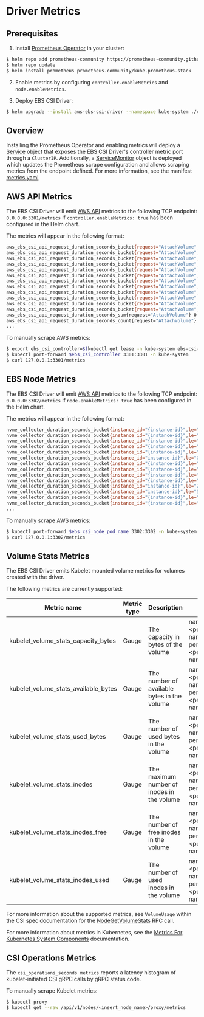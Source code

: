 # Driver Metrics

## Prerequisites

1. Install [Prometheus Operator](https://github.com/prometheus-operator/prometheus-operator) in your cluster:
```sh
$ helm repo add prometheus-community https://prometheus-community.github.io/helm-charts
$ helm repo update
$ helm install prometheus prometheus-community/kube-prometheus-stack
```
2. Enable metrics by configuring `controller.enableMetrics` and `node.enableMetrics`.

3. Deploy EBS CSI Driver:
```sh
$ helm upgrade --install aws-ebs-csi-driver --namespace kube-system ./charts/aws-ebs-csi-driver --values ./charts/aws-ebs-csi-driver/values.yaml
```

## Overview

Installing the Prometheus Operator and enabling metrics will deploy a [Service](https://kubernetes.io/docs/concepts/services-networking/service/) object that exposes the EBS CSI Driver's controller metric port through a `ClusterIP`. Additionally, a [ServiceMonitor](https://github.com/prometheus-operator/prometheus-operator/blob/main/Documentation/user-guides/getting-started.md#:~:text=Alertmanager-,ServiceMonitor,-See%20the%20Alerting) object is deployed which updates the Prometheus scrape configuration and allows scraping metrics from the endpoint defined. For more information, see the manifest [metrics.yaml](/charts/aws-ebs-csi-driver/templates/metrics.yaml)

## AWS API Metrics

The EBS CSI Driver will emit [AWS API](https://docs.aws.amazon.com/AWSEC2/latest/APIReference/OperationList-query.html) metrics to the following TCP endpoint: `0.0.0.0:3301/metrics` if `controller.enableMetrics: true` has been configured in the Helm chart.

The metrics will appear in the following format: 
```sh
aws_ebs_csi_api_request_duration_seconds_bucket{request="AttachVolume",le="0.005"} 0
aws_ebs_csi_api_request_duration_seconds_bucket{request="AttachVolume",le="0.01"} 0
aws_ebs_csi_api_request_duration_seconds_bucket{request="AttachVolume",le="0.025"} 0
aws_ebs_csi_api_request_duration_seconds_bucket{request="AttachVolume",le="0.05"} 0
aws_ebs_csi_api_request_duration_seconds_bucket{request="AttachVolume",le="0.1"} 0
aws_ebs_csi_api_request_duration_seconds_bucket{request="AttachVolume",le="0.25"} 0
aws_ebs_csi_api_request_duration_seconds_bucket{request="AttachVolume",le="0.5"} 0
aws_ebs_csi_api_request_duration_seconds_bucket{request="AttachVolume",le="1"} 1
aws_ebs_csi_api_request_duration_seconds_bucket{request="AttachVolume",le="2.5"} 1
aws_ebs_csi_api_request_duration_seconds_bucket{request="AttachVolume",le="5"} 1
aws_ebs_csi_api_request_duration_seconds_bucket{request="AttachVolume",le="10"} 1
aws_ebs_csi_api_request_duration_seconds_bucket{request="AttachVolume",le="+Inf"} 1
aws_ebs_csi_api_request_duration_seconds_sum{request="AttachVolume"} 0.547694574
aws_ebs_csi_api_request_duration_seconds_count{request="AttachVolume"} 1
...
```

To manually scrape AWS metrics: 
```sh
$ export ebs_csi_controller=$(kubectl get lease -n kube-system ebs-csi-aws-com -o=jsonpath="{.spec.holderIdentity}")
$ kubectl port-forward $ebs_csi_controller 3301:3301 -n kube-system
$ curl 127.0.0.1:3301/metrics
```

## EBS Node Metrics

The EBS CSI Driver will emit [AWS API](https://docs.aws.amazon.com/AWSEC2/latest/APIReference/OperationList-query.html) metrics to the following TCP endpoint: `0.0.0.0:3302/metrics` if `node.enableMetrics: true` has been configured in the Helm chart.

The metrics will appear in the following format: 
```sh
nvme_collector_duration_seconds_bucket{instance_id="{instance-id}",le="0.001"} 0
nvme_collector_duration_seconds_bucket{instance_id="{instance-id}",le="0.0025"} 0
nvme_collector_duration_seconds_bucket{instance_id="{instance-id}",le="0.005"} 1
nvme_collector_duration_seconds_bucket{instance_id="{instance-id}",le="0.01"} 1
nvme_collector_duration_seconds_bucket{instance_id="{instance-id}",le="0.025"} 1
nvme_collector_duration_seconds_bucket{instance_id="instance-id}",le="0.05"} 1
nvme_collector_duration_seconds_bucket{instance_id="{instance-id}",le="0.1"} 1
nvme_collector_duration_seconds_bucket{instance_id="{instance-id}",le="0.25"} 1
nvme_collector_duration_seconds_bucket{instance_id="{instance-id}",le="0.5"} 1
nvme_collector_duration_seconds_bucket{instance_id="{instance-id}",le="1"} 1
nvme_collector_duration_seconds_bucket{instance_id="instance-id}",le="2.5"} 1
nvme_collector_duration_seconds_bucket{instance_id="instance-id}",le="5"} 1
nvme_collector_duration_seconds_bucket{instance_id="{instance-id}",le="10"} 1
nvme_collector_duration_seconds_bucket{instance_id="{instance-id}",le="+Inf"} 1
...
```

To manually scrape AWS metrics: 
```sh
$ kubectl port-forward $ebs_csi_node_pod_name 3302:3302 -n kube-system
$ curl 127.0.0.1:3302/metrics
```

## Volume Stats Metrics

The EBS CSI Driver emits Kubelet mounted volume metrics for volumes created with the driver. 

The following metrics are currently supported:

| Metric name | Metric type | Description | Labels |
|-------------|-------------|-------------|-------------|
|kubelet_volume_stats_capacity_bytes|Gauge|The capacity in bytes of the volume|namespace=\<persistentvolumeclaim-namespace\> <br/> persistentvolumeclaim=\<persistentvolumeclaim-name\>| 
|kubelet_volume_stats_available_bytes|Gauge|The number of available bytes in the volume|namespace=\<persistentvolumeclaim-namespace\> <br/> persistentvolumeclaim=\<persistentvolumeclaim-name\>| 
|kubelet_volume_stats_used_bytes|Gauge|The number of used bytes in the volume|namespace=\<persistentvolumeclaim-namespace\> <br/> persistentvolumeclaim=\<persistentvolumeclaim-name\>| 
|kubelet_volume_stats_inodes|Gauge|The maximum number of inodes in the volume|namespace=\<persistentvolumeclaim-namespace\> <br/> persistentvolumeclaim=\<persistentvolumeclaim-name\>| 
|kubelet_volume_stats_inodes_free|Gauge|The number of free inodes in the volume|namespace=\<persistentvolumeclaim-namespace\> <br/> persistentvolumeclaim=\<persistentvolumeclaim-name\>| 
|kubelet_volume_stats_inodes_used|Gauge|The number of used inodes in the volume|namespace=\<persistentvolumeclaim-namespace\> <br/> persistentvolumeclaim=\<persistentvolumeclaim-name\>| 

For more information about the supported metrics, see `VolumeUsage` within the CSI spec documentation for the [NodeGetVolumeStats](https://github.com/container-storage-interface/spec/blob/master/spec.md#nodegetvolumestats) RPC call.

For more information about metrics in Kubernetes, see the [Metrics For Kubernetes System Components](https://kubernetes.io/docs/concepts/cluster-administration/system-metrics/#metrics-in-kubernetes) documentation.

## CSI Operations Metrics

The `csi_operations_seconds metrics` reports a latency histogram of kubelet-initiated CSI gRPC calls by gRPC status code.

To manually scrape Kubelet metrics: 
```sh
$ kubectl proxy
$ kubectl get --raw /api/v1/nodes/<insert_node_name>/proxy/metrics
```
